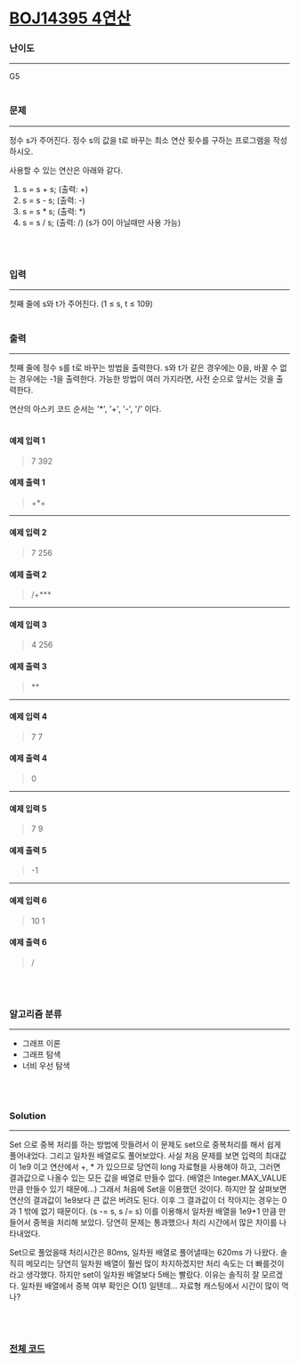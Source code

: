 # [BOJ14395 4연산](https://www.acmicpc.net/problem/14395)

### 난이도

***
G5
<br><br>

### 문제

***
정수 s가 주어진다. 정수 s의 값을 t로 바꾸는 최소 연산 횟수를 구하는 프로그램을 작성하시오.

사용할 수 있는 연산은 아래와 같다.

1. s = s + s; (출력: +)
2. s = s - s; (출력: -)
3. s = s * s; (출력: *)
4. s = s / s; (출력: /) (s가 0이 아닐때만 사용 가능)

<br><br>

### 입력

***
첫째 줄에 s와 t가 주어진다. (1 ≤ s, t ≤ 109)
<br><br>

### 출력

***
첫째 줄에 정수 s를 t로 바꾸는 방법을 출력한다. s와 t가 같은 경우에는 0을, 바꿀 수 없는 경우에는 -1을 출력한다. 가능한 방법이 여러 가지라면, 사전 순으로 앞서는 것을 출력한다.

연산의 아스키 코드 순서는 '*', '+', '-', '/' 이다.
<br><br>

#### 예제 입력 1

> 7 392

#### 예제 출력 1

> +*+
***

#### 예제 입력 2

> 7 256

#### 예제 출력 2

> /+***

***

#### 예제 입력 3

> 4 256

#### 예제 출력 3

> **


***

#### 예제 입력 4

> 7 7

#### 예제 출력 4

> 0


***

#### 예제 입력 5

> 7 9

#### 예제 출력 5

> -1

***

#### 예제 입력 6

> 10 1

#### 예제 출력 6

> /


<br><br>

### 알고리즘 분류

***

* 그래프 이론
* 그래프 탐색
* 너비 우선 탐색

<br><br>

### Solution

***

Set 으로 중복 처리를 하는 방법에 맛들려서 이 문제도 set으로 중복처리를 해서 쉽게 풀어내었다. 그리고 일차원 배열로도 풀어보았다. 사실 처음 문제를 보면 입력의 최대값이 1e9 이고 연산에서 +, * 가
있으므로 당연히 long 자료형을 사용해야 하고, 그러면 결과값으로 나올수 있는 모든 값을 배열로 만들수 없다. (배열은 Integer.MAX_VALUE 만큼 만들수 있기 때문에...) 그래서 처음에 Set을
이용했던 것이다. 하지만 잘 살펴보면 연산의 결과값이 1e9보다 큰 값은 버려도 된다. 이후 그 결과값이 더 작아지는 경우는 0과 1 밖에 없기 때문이다. (s -= s, s /= s) 이를 이용해서 일차원 배열을
1e9+1 만큼 만들어서 중복을 처리해 보았다. 당연히 문제는 통과했으나 처리 시간에서 많은 차이를 나타내었다.

Set으로 풀었을때 처리시간은 80ms, 일차원 배열로 풀어낼때는 620ms 가 나왔다. 솔직히 메모리는 당연히 일차원 배열이 훨씬 많이 차지하겠지만 처리 속도는 더 빠를것이라고 생각했다. 하지만 set이 일차원
배열보다 5배는 빨랐다. 이유는 솔직히 잘 모르겠다. 일차원 배열에서 중복 여부 확인은 O(1) 일텐데... 자료형 캐스팅에서 시간이 많이 먹나?

<br><br>

### [전체 코드](https://github.com/Jungmin-Seo0527/CodingTest/blob/main/src/dfs_bfs/BOJ14395_4연산.java)
